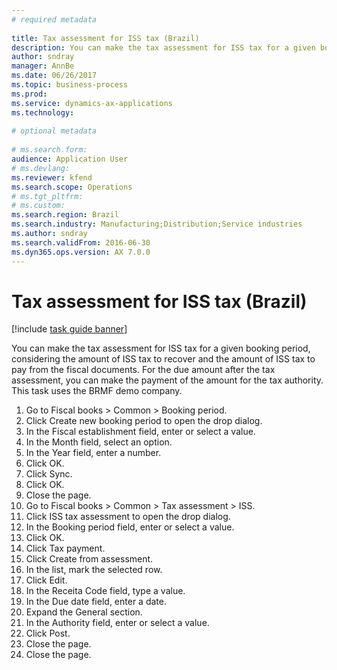 ```yaml
--- 
# required metadata 
 
title: Tax assessment for ISS tax (Brazil)
description: You can make the tax assessment for ISS tax for a given booking period, considering the amount of ISS tax to recover and the amount of ISS tax to pay from the fiscal documents. 
author: sndray
manager: AnnBe 
ms.date: 06/26/2017
ms.topic: business-process 
ms.prod:  
ms.service: dynamics-ax-applications 
ms.technology:  
 
# optional metadata 
 
# ms.search.form:   
audience: Application User 
# ms.devlang:  
ms.reviewer: kfend
ms.search.scope: Operations 
# ms.tgt_pltfrm:  
# ms.custom:  
ms.search.region: Brazil
ms.search.industry: Manufacturing;Distribution;Service industries
ms.author: sndray
ms.search.validFrom: 2016-06-30 
ms.dyn365.ops.version: AX 7.0.0 
---
```

# Tax assessment for ISS tax (Brazil)

[!include [task guide banner](../../includes/task-guide-banner.md)]

You can make the tax assessment for ISS tax for a given booking period, considering the amount of ISS tax to recover and the amount of ISS tax to pay from the fiscal documents. For the due amount after the tax assessment, you can make the payment of the amount for the tax authority. This task uses the BRMF demo company.

1. Go to Fiscal books > Common > Booking period.
2. Click Create new booking period to open the drop dialog.
3. In the Fiscal establishment field, enter or select a value.
4. In the Month field, select an option.
5. In the Year field, enter a number.
6. Click OK.
7. Click Sync.
8. Click OK.
9. Close the page.
10. Go to Fiscal books > Common > Tax assessment > ISS.
11. Click ISS tax assessment to open the drop dialog.
12. In the Booking period field, enter or select a value.
13. Click OK.
14. Click Tax payment.
15. Click Create from assessment.
16. In the list, mark the selected row.
17. Click Edit.
18. In the Receita Code field, type a value.
19. In the Due date field, enter a date.
20. Expand the General section.
21. In the Authority field, enter or select a value.
22. Click Post.
23. Close the page.
24. Close the page.

